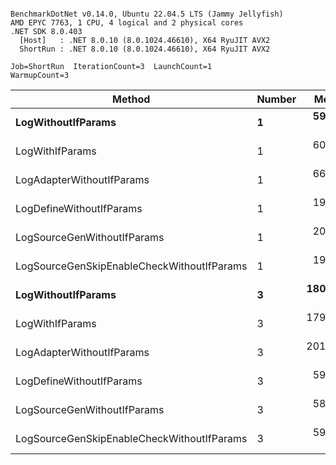 ```

BenchmarkDotNet v0.14.0, Ubuntu 22.04.5 LTS (Jammy Jellyfish)
AMD EPYC 7763, 1 CPU, 4 logical and 2 physical cores
.NET SDK 8.0.403
  [Host]   : .NET 8.0.10 (8.0.1024.46610), X64 RyuJIT AVX2
  ShortRun : .NET 8.0.10 (8.0.1024.46610), X64 RyuJIT AVX2

Job=ShortRun  IterationCount=3  LaunchCount=1  
WarmupCount=3  

```
| Method                                     | Number | Mean      | Error     | StdDev   | Min       | Max       | Gen0   | Allocated |
|------------------------------------------- |------- |----------:|----------:|---------:|----------:|----------:|-------:|----------:|
| **LogWithoutIfParams**                         | **1**      |  **59.69 ns** |  **2.484 ns** | **0.136 ns** |  **59.54 ns** |  **59.78 ns** | **0.0010** |      **88 B** |
| LogWithIfParams                            | 1      |  60.49 ns | 28.934 ns | 1.586 ns |  59.56 ns |  62.32 ns | 0.0010 |      88 B |
| LogAdapterWithoutIfParams                  | 1      |  66.96 ns |  6.735 ns | 0.369 ns |  66.67 ns |  67.37 ns | 0.0010 |      88 B |
| LogDefineWithoutIfParams                   | 1      |  19.89 ns |  0.746 ns | 0.041 ns |  19.85 ns |  19.93 ns |      - |         - |
| LogSourceGenWithoutIfParams                | 1      |  20.00 ns |  1.573 ns | 0.086 ns |  19.94 ns |  20.10 ns |      - |         - |
| LogSourceGenSkipEnableCheckWithoutIfParams | 1      |  19.28 ns |  0.662 ns | 0.036 ns |  19.25 ns |  19.32 ns |      - |         - |
| **LogWithoutIfParams**                         | **3**      | **180.19 ns** |  **6.733 ns** | **0.369 ns** | **179.77 ns** | **180.46 ns** | **0.0031** |     **264 B** |
| LogWithIfParams                            | 3      | 179.29 ns | 57.845 ns | 3.171 ns | 177.42 ns | 182.95 ns | 0.0031 |     264 B |
| LogAdapterWithoutIfParams                  | 3      | 201.07 ns | 10.324 ns | 0.566 ns | 200.56 ns | 201.68 ns | 0.0031 |     264 B |
| LogDefineWithoutIfParams                   | 3      |  59.10 ns |  0.577 ns | 0.032 ns |  59.08 ns |  59.13 ns |      - |         - |
| LogSourceGenWithoutIfParams                | 3      |  58.30 ns |  2.017 ns | 0.111 ns |  58.23 ns |  58.43 ns |      - |         - |
| LogSourceGenSkipEnableCheckWithoutIfParams | 3      |  59.98 ns |  0.976 ns | 0.053 ns |  59.92 ns |  60.02 ns |      - |         - |
